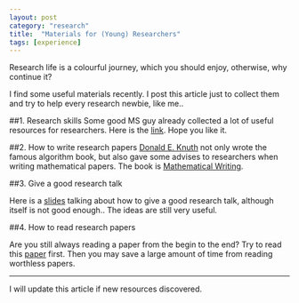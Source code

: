 ```yaml
---
layout: post
category: "research"
title:  "Materials for (Young) Researchers"
tags: [experience]
---
```


Research life is a colourful journey, which you should enjoy, otherwise, why continue it?

I find some useful materials recently. I post this article just to collect them and try to help every research newbie, like me..

##1. Research skills
Some good MS guy already collected a lot of useful resources for researchers. Here is the [link](http://research.microsoft.com/en-us/um/people/simonpj/papers/giving-a-talk/giving-a-talk.htm). Hope you like it.

##2. How to write research papers
[Donald E. Knuth](http://www-cs-faculty.stanford.edu/~uno/) not only wrote the famous algorithm book, but also gave some advises to researchers when writing mathematical papers. The book is [Mathematical Writing](http://haidaoxiaofei.me/d/mathwriting.pdf).

##3. Give a good research talk

Here is a [slides](http://haidaoxiaofei.me/d/tsinghua-mar-2013.pdf) talking about how to give a good research talk, although itself is not good enough.. The ideas are still very useful.

##4. How to read research papers

Are you still always reading a paper from the begin to the end? Try to read this [paper](http://haidaoxiaofei.me/d/paper-reading.pdf) first. Then you may save a large amount of time from reading worthless papers.

------
I will update this article if new resources discovered.